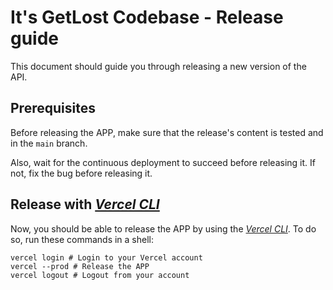 # It's GetLost Codebase - Release guide

This document should guide you through releasing a new version of the API.

## Prerequisites

Before releasing the APP, make sure that the release's content is tested and in the `main` branch.

Also, wait for the continuous deployment to succeed before releasing it. If not, fix the bug before releasing it.

## Release with [*Vercel CLI*][vercel-cli]

Now, you should be able to release the APP by using the [*Vercel CLI*][vercel-cli]. To do so, run these commands in a
shell:

```shell
vercel login # Login to your Vercel account
vercel --prod # Release the APP
vercel logout # Logout from your account
```

[vercel-cli]: https://vercel.com/cli
